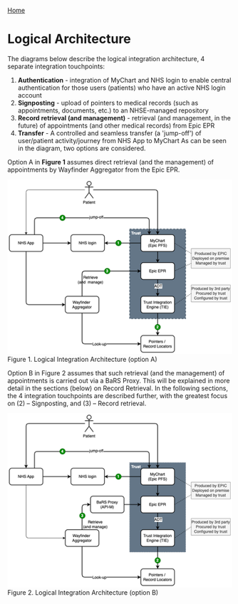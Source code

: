 [Home](../readme.md)

# Logical Architecture

The diagrams below describe the logical integration architecture, 4 separate integration touchpoints:
1.	__Authentication__ - integration of MyChart and NHS login to enable central authentication for those users (patients) who have an active NHS login account
2.	__Signposting__ - upload of pointers to medical records (such as appointments, documents, etc.) to an NHSE-managed repository
3.	__Record retrieval (and management)__ - retrieval (and management, in the future) of appointments (and other medical records) from Epic EPR
4.	__Transfer__ - A controlled and seamless transfer (a 'jump-off') of user/patient activity/journey from NHS App to MyChart
As can be seen in the diagram, two options are considered.


Option A in __Figure 1__ assumes direct retrieval (and the management) of appointments by Wayfinder Aggregator from the Epic EPR.

<a name="figure1"></a>
![Overall logical architecture Option A](images/Figure1.png)
Figure 1. Logical Integration Architecture (option A)

Option B in Figure 2 assumes that such retrieval (and the management) of appointments is carried out via a BaRS Proxy. This will be explained in more detail in the sections (below) on Record Retrieval.
In the following sections, the 4 integration touchpoints are described further, with the greatest focus on (2) – Signposting, and (3) – Record retrieval.

<a name="figure2"></a>
![Overall logical architecture Option B](images/Figure2.png)
Figure 2. Logical Integration Architecture (option B)
